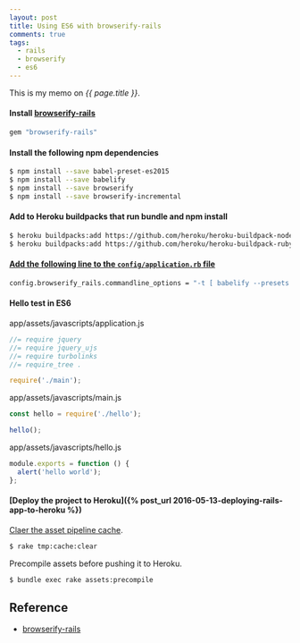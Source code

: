 ```yaml
---
layout: post
title: Using ES6 with browserify-rails
comments: true
tags:
  - rails
  - browserify
  - es6
---
```


This is my memo on _{{ page.title }}_.

#### Install [browserify-rails](https://github.com/browserify-rails/browserify-rails)

```bash
gem "browserify-rails"
```

#### Install the following npm dependencies

```bash
$ npm install --save babel-preset-es2015
$ npm install --save babelify
$ npm install --save browserify
$ npm install --save browserify-incremental
```

#### Add to Heroku buildpacks that run bundle and npm install

```bash
$ heroku buildpacks:add https://github.com/heroku/heroku-buildpack-nodejs.git
$ heroku buildpacks:add https://github.com/heroku/heroku-buildpack-ruby.git
```

#### [Add the following line to the `config/application.rb` file](https://github.com/browserify-rails/browserify-rails#using-browserify-transforms)

```bash
config.browserify_rails.commandline_options = "-t [ babelify --presets [ es2015 ] --extensions .es6 ]"
```

#### Hello test in ES6

app/assets/javascripts/application.js

```js
//= require jquery
//= require jquery_ujs
//= require turbolinks
//= require_tree .

require('./main');
```

app/assets/javascripts/main.js

```js
const hello = require('./hello');

hello();
```

app/assets/javascripts/hello.js

```js
module.exports = function () {
  alert('hello world');
};
```

#### [Deploy the project to Heroku]({% post_url 2016-05-13-deploying-rails-app-to-heroku %})

[Claer the asset pipeline cache](https://github.com/browserify-rails/browserify-rails#clear-the-asset-pipeline-cache).

```bash
$ rake tmp:cache:clear
```

Precompile assets before pushing it to Heroku.

```bash
$ bundle exec rake assets:precompile
```

## Reference

- [browserify-rails](https://github.com/browserify-rails/browserify-rails)
